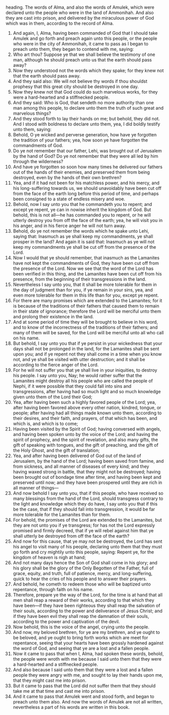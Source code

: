 heading. The words of Alma, and also the words of Amulek, which were declared unto the people who were in the land of Ammonihah. And also they are cast into prison, and delivered by the miraculous power of God which was in them, according to the record of Alma.
1. And again, I, Alma, having been commanded of God that I should take Amulek and go forth and preach again unto this people, or the people who were in the city of Ammonihah, it came to pass as I began to preach unto them, they began to contend with me, saying:
2. Who art thou? Suppose ye that we shall believe the testimony of one man, although he should preach unto us that the earth should pass away?
3. Now they understood not the words which they spake; for they knew not that the earth should pass away.
4. And they said also: We will not believe thy words if thou shouldst prophesy that this great city should be destroyed in one day.
5. Now they knew not that God could do such marvelous works, for they were a hard-hearted and a stiffnecked people.
6. And they said: Who is God, that sendeth no more authority than one man among this people, to declare unto them the truth of such great and marvelous things?
7. And they stood forth to lay their hands on me; but behold, they did not. And I stood with boldness to declare unto them, yea, I did boldly testify unto them, saying:
8. Behold, O ye wicked and perverse generation, how have ye forgotten the tradition of your fathers; yea, how soon ye have forgotten the commandments of God.
9. Do ye not remember that our father, Lehi, was brought out of Jerusalem by the hand of God? Do ye not remember that they were all led by him through the wilderness?
10. And have ye forgotten so soon how many times he delivered our fathers out of the hands of their enemies, and preserved them from being destroyed, even by the hands of their own brethren?
11. Yea, and if it had not been for his matchless power, and his mercy, and his long-suffering towards us, we should unavoidably have been cut off from the face of the earth long before this period of time, and perhaps been consigned to a state of endless misery and woe.
12. Behold, now I say unto you that he commandeth you to repent; and except ye repent, ye can in nowise inherit the kingdom of God. But behold, this is not all—he has commanded you to repent, or he will utterly destroy you from off the face of the earth; yea, he will visit you in his anger, and in his fierce anger he will not turn away.
13. Behold, do ye not remember the words which he spake unto Lehi, saying that: Inasmuch as ye shall keep my commandments, ye shall prosper in the land? And again it is said that: Inasmuch as ye will not keep my commandments ye shall be cut off from the presence of the Lord.
14. Now I would that ye should remember, that inasmuch as the Lamanites have not kept the commandments of God, they have been cut off from the presence of the Lord. Now we see that the word of the Lord has been verified in this thing, and the Lamanites have been cut off from his presence, from the beginning of their transgressions in the land.
15. Nevertheless I say unto you, that it shall be more tolerable for them in the day of judgment than for you, if ye remain in your sins, yea, and even more tolerable for them in this life than for you, except ye repent.
16. For there are many promises which are extended to the Lamanites; for it is because of the traditions of their fathers that caused them to remain in their state of ignorance; therefore the Lord will be merciful unto them and prolong their existence in the land.
17. And at some period of time they will be brought to believe in his word, and to know of the incorrectness of the traditions of their fathers; and many of them will be saved, for the Lord will be merciful unto all who call on his name.
18. But behold, I say unto you that if ye persist in your wickedness that your days shall not be prolonged in the land, for the Lamanites shall be sent upon you; and if ye repent not they shall come in a time when you know not, and ye shall be visited with utter destruction; and it shall be according to the fierce anger of the Lord.
19. For he will not suffer you that ye shall live in your iniquities, to destroy his people. I say unto you, Nay; he would rather suffer that the Lamanites might destroy all his people who are called the people of Nephi, if it were possible that they could fall into sins and transgressions, after having had so much light and so much knowledge given unto them of the Lord their God;
20. Yea, after having been such a highly favored people of the Lord; yea, after having been favored above every other nation, kindred, tongue, or people; after having had all things made known unto them, according to their desires, and their faith, and prayers, of that which has been, and which is, and which is to come;
21. Having been visited by the Spirit of God; having conversed with angels, and having been spoken unto by the voice of the Lord; and having the spirit of prophecy, and the spirit of revelation, and also many gifts, the gift of speaking with tongues, and the gift of preaching, and the gift of the Holy Ghost, and the gift of translation;
22. Yea, and after having been delivered of God out of the land of Jerusalem, by the hand of the Lord; having been saved from famine, and from sickness, and all manner of diseases of every kind; and they having waxed strong in battle, that they might not be destroyed; having been brought out of bondage time after time, and having been kept and preserved until now; and they have been prospered until they are rich in all manner of things—
23. And now behold I say unto you, that if this people, who have received so many blessings from the hand of the Lord, should transgress contrary to the light and knowledge which they do have, I say unto you that if this be the case, that if they should fall into transgression, it would be far more tolerable for the Lamanites than for them.
24. For behold, the promises of the Lord are extended to the Lamanites, but they are not unto you if ye transgress; for has not the Lord expressly promised and firmly decreed, that if ye will rebel against him that ye shall utterly be destroyed from off the face of the earth?
25. And now for this cause, that ye may not be destroyed, the Lord has sent his angel to visit many of his people, declaring unto them that they must go forth and cry mightily unto this people, saying: Repent ye, for the kingdom of heaven is nigh at hand;
26. And not many days hence the Son of God shall come in his glory; and his glory shall be the glory of the Only Begotten of the Father, full of grace, equity, and truth, full of patience, mercy, and long-suffering, quick to hear the cries of his people and to answer their prayers.
27. And behold, he cometh to redeem those who will be baptized unto repentance, through faith on his name.
28. Therefore, prepare ye the way of the Lord, for the time is at hand that all men shall reap a reward of their works, according to that which they have been—if they have been righteous they shall reap the salvation of their souls, according to the power and deliverance of Jesus Christ; and if they have been evil they shall reap the damnation of their souls, according to the power and captivation of the devil.
29. Now behold, this is the voice of the angel, crying unto the people.
30. And now, my beloved brethren, for ye are my brethren, and ye ought to be beloved, and ye ought to bring forth works which are meet for repentance, seeing that your hearts have been grossly hardened against the word of God, and seeing that ye are a lost and a fallen people.
31. Now it came to pass that when I, Alma, had spoken these words, behold, the people were wroth with me because I said unto them that they were a hard-hearted and a stiffnecked people.
32. And also because I said unto them that they were a lost and a fallen people they were angry with me, and sought to lay their hands upon me, that they might cast me into prison.
33. But it came to pass that the Lord did not suffer them that they should take me at that time and cast me into prison.
34. And it came to pass that Amulek went and stood forth, and began to preach unto them also. And now the words of Amulek are not all written, nevertheless a part of his words are written in this book.
